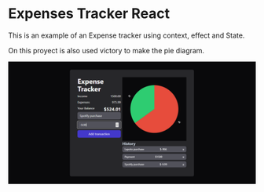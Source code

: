 # Expenses Tracker React

This is an example of an Expense tracker using context, effect and State.

On this proyect is also used victory to make the pie diagram.

!["Example image"](src/assets/image.png)
